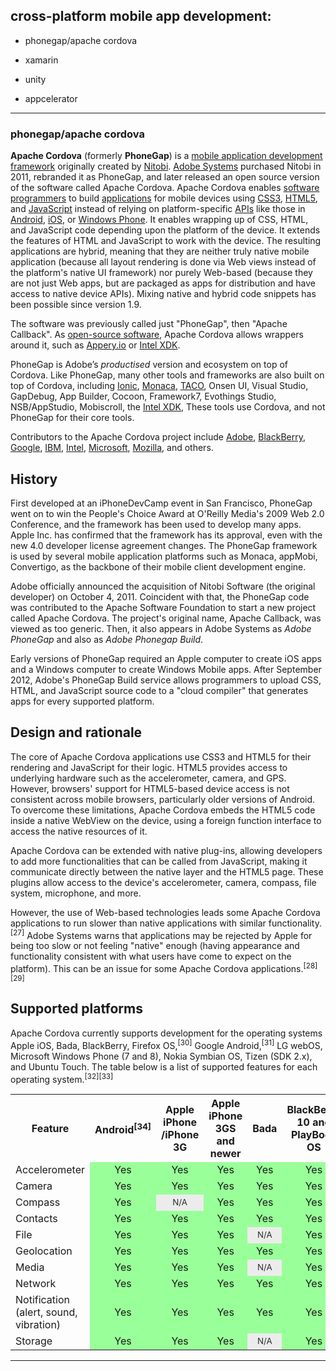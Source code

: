 


## cross-platform mobile app development:


* phonegap/apache cordova

* xamarin

* unity 

* appcelerator



***************


### phonegap/apache cordova


<p><b>Apache Cordova</b> (formerly <b>PhoneGap</b>) is a <a href="/wiki/Multiple_phone_web-based_application_framework" title="Multiple phone web-based application framework">mobile application development framework</a> originally created by <a href="/wiki/Nitobi" class="mw-redirect" title="Nitobi">Nitobi</a>. <a href="/wiki/Adobe_Systems" title="Adobe Systems">Adobe Systems</a> purchased Nitobi in 2011, rebranded it as PhoneGap, and later released an open source version of the software called Apache Cordova. Apache Cordova enables <a href="/wiki/Computer_software" class="mw-redirect" title="Computer software">software</a> <a href="/wiki/Programmer" title="Programmer">programmers</a> to build <a href="/wiki/Application_software" title="Application software">applications</a> for mobile devices using <a href="/wiki/CSS3" class="mw-redirect" title="CSS3">CSS3</a>, <a href="/wiki/HTML5" title="HTML5">HTML5</a>, and <a href="/wiki/JavaScript" title="JavaScript">JavaScript</a> instead of relying on platform-specific <a href="/wiki/API" class="mw-redirect" title="API">APIs</a> like those in <a href="/wiki/Android_(operating_system)" title="Android (operating system)">Android</a>, <a href="/wiki/IOS" title="IOS">iOS</a>, or <a href="/wiki/Windows_Phone" title="Windows Phone">Windows Phone</a>. It enables wrapping up of CSS, HTML, and JavaScript code depending upon the platform of the device.
  It extends the features of HTML and JavaScript to work with the device. The resulting applications are hybrid, meaning that they are neither truly native mobile application (because all layout rendering is done via Web views instead of the platform's native UI framework) nor purely Web-based (because they are not just Web apps, but are packaged as apps for distribution and have access to native device APIs). 
  Mixing native and hybrid code snippets has been possible since version 1.9.</p>

<p>The software was previously called just "PhoneGap", then "Apache Callback". As <a href="/wiki/Open-source_software" title="Open-source software">open-source software</a>, Apache Cordova allows wrappers around it, such as <a href="/w/index.php?title=Appery.io&amp;action=edit&amp;redlink=1" class="new" title="Appery.io (page does not exist)">Appery.io</a> or <a href="/wiki/Intel_XDK" title="Intel XDK">Intel XDK</a>.</p>
<p>PhoneGap is Adobe’s <i>productised</i> version and ecosystem on top of Cordova. Like PhoneGap, many other tools and frameworks are also built on top of Cordova, including <a href="/wiki/Ionic_Framework" class="mw-redirect" title="Ionic Framework">Ionic</a>, <a href="/wiki/Monaca_(software)" title="Monaca (software)">Monaca</a>, <a href="/w/index.php?title=TACO&amp;action=edit&amp;redlink=1" class="new" title="TACO (page does not exist)">TACO</a>, Onsen UI, Visual Studio, GapDebug, App Builder, Cocoon, Framework7, Evothings Studio, NSB/AppStudio, Mobiscroll, the <a href="/wiki/Intel_XDK" title="Intel XDK">Intel XDK</a>, These tools use Cordova, and not PhoneGap for their core tools.</p>
<p>Contributors to the Apache Cordova project include <a href="/wiki/Adobe_Systems" title="Adobe Systems">Adobe</a>, <a href="/wiki/BlackBerry" title="BlackBerry">BlackBerry</a>, <a href="/wiki/Google" title="Google">Google</a>, <a href="/wiki/IBM" title="IBM">IBM</a>, <a href="/wiki/Intel" title="Intel">Intel</a>, <a href="/wiki/Microsoft" title="Microsoft">Microsoft</a>, <a href="/wiki/Mozilla" title="Mozilla">Mozilla</a>, and others.</p>
<p></p>
<div id="toc" class="toc">
<div class="toctitle">

<p></p>
<h2><span class="mw-headline" id="History">History</span></span></h2>
<p>First developed at an iPhoneDevCamp event in San Francisco, PhoneGap went on to win the People's Choice Award at <a href="/wiki/O%27Reilly_Media" title="O'Reilly Media">O'Reilly Media</a>'s 2009 Web 2.0 Conference, and the framework has been used to develop many apps. <a href="/wiki/Apple_Inc." title="Apple Inc.">Apple Inc.</a> has confirmed that the framework has its approval, even with the new 4.0 developer license agreement changes. The PhoneGap framework is used by several mobile application platforms such as <a href="/wiki/Monaca_(mobile_application_development_tool)" class="mw-redirect" title="Monaca (mobile application development tool)">Monaca</a>, <a href="/w/index.php?title=AppMobi&amp;action=edit&amp;redlink=1" class="new" title="AppMobi (page does not exist)">appMobi</a>, <a href="/w/index.php?title=Convertigo&amp;action=edit&amp;redlink=1" class="new" title="Convertigo (page does not exist)">Convertigo</a>, as the backbone of their mobile client development engine.</p>
<p>Adobe officially announced the acquisition of Nitobi Software (the original developer) on October 4, 2011. Coincident with that, the PhoneGap code was contributed to the <a href="/wiki/Apache_Software_Foundation" title="Apache Software Foundation">Apache Software Foundation</a> to start a new project called Apache Cordova. The project's original name, Apache Callback, was viewed as too generic. Then, it also appears in Adobe Systems as <i>Adobe PhoneGap</i> and also as <i>Adobe Phonegap Build</i>.</p>
<p>Early versions of PhoneGap required an Apple computer to create iOS apps and a Windows computer to create Windows Mobile apps. After September 2012, Adobe's PhoneGap Build service allows programmers to upload <a href="/wiki/CSS" class="mw-redirect" title="CSS">CSS</a>, <a href="/wiki/HTML" title="HTML">HTML</a>, and <a href="/wiki/JavaScript" title="JavaScript">JavaScript</a> source code to a "<a href="/wiki/Cloud_computing" title="Cloud computing">cloud</a> <a href="/wiki/Compiler" title="Compiler">compiler</a>" that generates apps for every supported platform.</p>
<h2><span class="mw-headline" id="Design_and_rationale">Design and rationale</span></span></h2>
<p>The core of Apache Cordova applications use <a href="/wiki/CSS3" class="mw-redirect" title="CSS3">CSS3</a> and <a href="/wiki/HTML5" title="HTML5">HTML5</a> for their rendering and <a href="/wiki/JavaScript" title="JavaScript">JavaScript</a> for their logic. HTML5 provides access to underlying hardware such as the accelerometer, camera, and <a href="/wiki/GPS" class="mw-redirect" title="GPS">GPS</a>. However, browsers' support for HTML5-based device access is not consistent across mobile browsers, particularly older versions of Android. To overcome these limitations, Apache Cordova embeds the HTML5 code inside a native <a href="/w/index.php?title=WebView&amp;action=edit&amp;redlink=1" class="new" title="WebView (page does not exist)">WebView</a> on the device, using a <a href="/wiki/Foreign_function_interface" title="Foreign function interface">foreign function interface</a> to access the native resources of it.</p>
<p>Apache Cordova can be extended with native <a rel="nofollow" class="external text" href="http://docs.phonegap.com/en/3.0.0/guide_hybrid_plugins_index.md.html#Plugin%20Development%20Guide">plug-ins</a>, allowing developers to add more functionalities that can be called from JavaScript, making it communicate directly between the native layer and the HTML5 page. These plugins allow access to the device's accelerometer, camera, compass, file system, microphone, and more.</p>
<p>However, the use of Web-based technologies leads some Apache Cordova applications to run slower than native applications with similar functionality.<sup id="cite_ref-27" class="reference"><a href="#cite_note-27">[27]</a></sup> <a href="/wiki/Adobe_Systems" title="Adobe Systems">Adobe Systems</a> warns that applications may be rejected by <a href="/wiki/Apple_Inc." title="Apple Inc.">Apple</a> for being too slow or not feeling "native" enough (having appearance and functionality consistent with what users have come to expect on the platform). This can be an issue for some Apache Cordova applications.<sup id="cite_ref-28" class="reference"><a href="#cite_note-28">[28]</a></sup><sup id="cite_ref-29" class="reference"><a href="#cite_note-29">[29]</a></sup></p>
<h2><span class="mw-headline" id="Supported_platforms">Supported platforms</span></span></h2>
<p>Apache Cordova currently supports development for the <a href="/wiki/Operating_system" title="Operating system">operating systems</a> Apple <a href="/wiki/IOS_(Apple)" class="mw-redirect" title="IOS (Apple)">iOS</a>, <a href="/wiki/Bada_(operating_system)" class="mw-redirect" title="Bada (operating system)">Bada</a>, <a href="/wiki/BlackBerry" title="BlackBerry">BlackBerry</a>, <a href="/wiki/Firefox_OS" title="Firefox OS">Firefox OS</a>,<sup id="cite_ref-30" class="reference"><a href="#cite_note-30">[30]</a></sup> Google <a href="/wiki/Android_(operating_system)" title="Android (operating system)">Android</a>,<sup id="cite_ref-31" class="reference"><a href="#cite_note-31">[31]</a></sup> LG <a href="/wiki/WebOS" title="WebOS">webOS</a>, Microsoft <a href="/wiki/Windows_Phone" title="Windows Phone">Windows Phone</a> (7 and 8), Nokia <a href="/wiki/Symbian" title="Symbian">Symbian</a> OS, <a href="/wiki/Tizen" title="Tizen">Tizen</a> (SDK 2.x), and <a href="/wiki/Ubuntu_Touch" title="Ubuntu Touch">Ubuntu Touch</a>. The table below is a list of supported features for each operating system.<sup id="cite_ref-32" class="reference"><a href="#cite_note-32">[32]</a></sup><sup id="cite_ref-33" class="reference"><a href="#cite_note-33">[33]</a></sup></p>
<table class="wikitable">
  
<tr>
<th>Feature</th>
<th><a href="/wiki/Android_(operating_system)" title="Android (operating system)">Android</a><sup id="cite_ref-34" class="reference"><a href="#cite_note-34">[34]</a></sup></th>
<th><a href="/wiki/Apple_iOS" class="mw-redirect" title="Apple iOS">Apple iPhone /iPhone 3G</a></th>
<th><a href="/wiki/Apple_iOS" class="mw-redirect" title="Apple iOS">Apple iPhone 3GS and newer</a></th>
<th><a href="/wiki/Bada" title="Bada">Bada</a></th>
<th><a href="/wiki/BlackBerry_10" title="BlackBerry 10">BlackBerry 10 and PlayBook OS</a></th>
<th><a href="/wiki/BlackBerry_OS" title="BlackBerry OS">BlackBerry OS 4.6–4.7</a></th>
<th><a href="/wiki/BlackBerry_OS" title="BlackBerry OS">BlackBerry OS 5.0-6.0+</a></th>
<th><a href="/wiki/Firefox_OS" title="Firefox OS">Firefox OS</a></th>
<th><a href="/wiki/Symbian" title="Symbian">Symbian</a></th>
<th><a href="/wiki/Tizen" title="Tizen">Tizen</a></th>
<th><a href="/wiki/WebOS" title="WebOS">webOS</a></th>
<th><a href="/wiki/Ubuntu_Touch" title="Ubuntu Touch">Ubuntu Touch</a></th>
<th><a href="/wiki/Windows_Phone" title="Windows Phone">Windows Phone</a></th>
</tr>
<tr>
<td><a href="/wiki/Accelerometer" title="Accelerometer">Accelerometer</a></td>
<td style="background:#9F9;vertical-align:middle;text-align:center;" class="table-yes">Yes</td>
<td style="background:#9F9;vertical-align:middle;text-align:center;" class="table-yes">Yes</td>
<td style="background:#9F9;vertical-align:middle;text-align:center;" class="table-yes">Yes</td>
<td style="background:#9F9;vertical-align:middle;text-align:center;" class="table-yes">Yes</td>
<td style="background:#9F9;vertical-align:middle;text-align:center;" class="table-yes">Yes</td>
<td data-sort-value="" style="background: #ececec; color: #2C2C2C; vertical-align: middle; font-size: smaller; text-align: center;" class="table-na">N/A</td>
  
<td style="background:#9F9;vertical-align:middle;text-align:center;" class="table-yes">Yes</td>
<td style="background:#9F9;vertical-align:middle;text-align:center;" class="table-yes">Yes</td>
<td style="background:#9F9;vertical-align:middle;text-align:center;" class="table-yes">Yes</td>
<td style="background:#9F9;vertical-align:middle;text-align:center;" class="table-yes">Yes</td>
<td style="background:#9F9;vertical-align:middle;text-align:center;" class="table-yes">Yes</td>
<td style="background:#9F9;vertical-align:middle;text-align:center;" class="table-yes">Yes</td>
<td style="background:#9F9;vertical-align:middle;text-align:center;" class="table-yes">Yes</td>
</tr>
<tr>
<td><a href="/wiki/Camera" title="Camera">Camera</a></td>
<td style="background:#9F9;vertical-align:middle;text-align:center;" class="table-yes">Yes</td>
<td style="background:#9F9;vertical-align:middle;text-align:center;" class="table-yes">Yes</td>
<td style="background:#9F9;vertical-align:middle;text-align:center;" class="table-yes">Yes</td>
<td style="background:#9F9;vertical-align:middle;text-align:center;" class="table-yes">Yes</td>
<td style="background:#9F9;vertical-align:middle;text-align:center;" class="table-yes">Yes</td>
<td data-sort-value="" style="background: #ececec; color: #2C2C2C; vertical-align: middle; font-size: smaller; text-align: center;" class="table-na">N/A</td>
<td style="background:#9F9;vertical-align:middle;text-align:center;" class="table-yes">Yes</td>
<td style="background:#9F9;vertical-align:middle;text-align:center;" class="table-yes">Yes</td>
<td style="background:#9F9;vertical-align:middle;text-align:center;" class="table-yes">Yes</td>
<td style="background:#9F9;vertical-align:middle;text-align:center;" class="table-yes">Yes</td>
<td style="background:#9F9;vertical-align:middle;text-align:center;" class="table-yes">Yes</td>
<td style="background:#9F9;vertical-align:middle;text-align:center;" class="table-yes">Yes</td>
<td style="background:#9F9;vertical-align:middle;text-align:center;" class="table-yes">Yes</td>
</tr>
<tr>
<td><a href="/wiki/Compass" title="Compass">Compass</a></td>
<td style="background:#9F9;vertical-align:middle;text-align:center;" class="table-yes">Yes</td>
<td data-sort-value="" style="background: #ececec; color: #2C2C2C; vertical-align: middle; font-size: smaller; text-align: center;" class="table-na">N/A</td>
<td style="background:#9F9;vertical-align:middle;text-align:center;" class="table-yes">Yes</td>
<td style="background:#9F9;vertical-align:middle;text-align:center;" class="table-yes">Yes</td>
<td style="background:#9F9;vertical-align:middle;text-align:center;" class="table-yes">Yes</td>
<td data-sort-value="" style="background: #ececec; color: #2C2C2C; vertical-align: middle; font-size: smaller; text-align: center;" class="table-na">N/A</td>
<td data-sort-value="" style="background: #ececec; color: #2C2C2C; vertical-align: middle; font-size: smaller; text-align: center;" class="table-na">N/A</td>
<td style="background:#9F9;vertical-align:middle;text-align:center;" class="table-yes">Yes</td>
<td data-sort-value="" style="background: #ececec; color: #2C2C2C; vertical-align: middle; font-size: smaller; text-align: center;" class="table-na">N/A</td>
<td style="background:#9F9;vertical-align:middle;text-align:center;" class="table-yes">Yes</td>
<td style="background:#9F9;vertical-align:middle;text-align:center;" class="table-yes">Yes</td>
<td style="background:#9F9;vertical-align:middle;text-align:center;" class="table-yes">Yes</td>
<td style="background:#9F9;vertical-align:middle;text-align:center;" class="table-yes">Yes</td>
</tr>
<tr>
<td><a href="/wiki/Contact_list" title="Contact list">Contacts</a></td>
<td style="background:#9F9;vertical-align:middle;text-align:center;" class="table-yes">Yes</td>
<td style="background:#9F9;vertical-align:middle;text-align:center;" class="table-yes">Yes</td>
<td style="background:#9F9;vertical-align:middle;text-align:center;" class="table-yes">Yes</td>
<td style="background:#9F9;vertical-align:middle;text-align:center;" class="table-yes">Yes</td>
<td style="background:#9F9;vertical-align:middle;text-align:center;" class="table-yes">Yes</td>
<td data-sort-value="" style="background: #ececec; color: #2C2C2C; vertical-align: middle; font-size: smaller; text-align: center;" class="table-na">N/A</td>
<td style="background:#9F9;vertical-align:middle;text-align:center;" class="table-yes">Yes</td>
<td style="background:#9F9;vertical-align:middle;text-align:center;" class="table-yes">Yes</td>
<td style="background:#9F9;vertical-align:middle;text-align:center;" class="table-yes">Yes</td>
<td style="background:#9F9;vertical-align:middle;text-align:center;" class="table-yes">Yes</td>
<td data-sort-value="" style="background: #ececec; color: #2C2C2C; vertical-align: middle; font-size: smaller; text-align: center;" class="table-na">N/A</td>
<td data-sort-value="" style="background: #ececec; color: #2C2C2C; vertical-align: middle; font-size: smaller; text-align: center;" class="table-na">N/A</td>
<td style="background:#9F9;vertical-align:middle;text-align:center;" class="table-yes">Yes</td>
</tr>
<tr>
<td>File</td>
<td style="background:#9F9;vertical-align:middle;text-align:center;" class="table-yes">Yes</td>
<td style="background:#9F9;vertical-align:middle;text-align:center;" class="table-yes">Yes</td>
<td style="background:#9F9;vertical-align:middle;text-align:center;" class="table-yes">Yes</td>
<td data-sort-value="" style="background: #ececec; color: #2C2C2C; vertical-align: middle; font-size: smaller; text-align: center;" class="table-na">N/A</td>
<td style="background:#9F9;vertical-align:middle;text-align:center;" class="table-yes">Yes</td>
<td data-sort-value="" style="background: #ececec; color: #2C2C2C; vertical-align: middle; font-size: smaller; text-align: center;" class="table-na">N/A</td>
<td style="background:#9F9;vertical-align:middle;text-align:center;" class="table-yes">Yes</td>
<td data-sort-value="" style="background: #ececec; color: #2C2C2C; vertical-align: middle; font-size: smaller; text-align: center;" class="table-na">N/A</td>
<td data-sort-value="" style="background: #ececec; color: #2C2C2C; vertical-align: middle; font-size: smaller; text-align: center;" class="table-na">N/A</td>
<td style="background:#9F9;vertical-align:middle;text-align:center;" class="table-yes">Yes</td>
<td data-sort-value="" style="background: #ececec; color: #2C2C2C; vertical-align: middle; font-size: smaller; text-align: center;" class="table-na">N/A</td>
<td style="background:#9F9;vertical-align:middle;text-align:center;" class="table-yes">Yes</td>
<td style="background:#9F9;vertical-align:middle;text-align:center;" class="table-yes">Yes</td>
</tr>
<tr>
<td><a href="/wiki/Geolocation" title="Geolocation">Geolocation</a></td>
<td style="background:#9F9;vertical-align:middle;text-align:center;" class="table-yes">Yes</td>
<td style="background:#9F9;vertical-align:middle;text-align:center;" class="table-yes">Yes</td>
<td style="background:#9F9;vertical-align:middle;text-align:center;" class="table-yes">Yes</td>
<td style="background:#9F9;vertical-align:middle;text-align:center;" class="table-yes">Yes</td>
<td style="background:#9F9;vertical-align:middle;text-align:center;" class="table-yes">Yes</td>
<td style="background:#9F9;vertical-align:middle;text-align:center;" class="table-yes">Yes</td>
<td style="background:#9F9;vertical-align:middle;text-align:center;" class="table-yes">Yes</td>
<td style="background:#9F9;vertical-align:middle;text-align:center;" class="table-yes">Yes</td>
<td style="background:#9F9;vertical-align:middle;text-align:center;" class="table-yes">Yes</td>
<td style="background:#9F9;vertical-align:middle;text-align:center;" class="table-yes">Yes</td>
<td style="background:#9F9;vertical-align:middle;text-align:center;" class="table-yes">Yes</td>
<td style="background:#9F9;vertical-align:middle;text-align:center;" class="table-yes">Yes</td>
<td style="background:#9F9;vertical-align:middle;text-align:center;" class="table-yes">Yes</td>
</tr>
<tr>
<td>Media</td>
<td style="background:#9F9;vertical-align:middle;text-align:center;" class="table-yes">Yes</td>
<td style="background:#9F9;vertical-align:middle;text-align:center;" class="table-yes">Yes</td>
<td style="background:#9F9;vertical-align:middle;text-align:center;" class="table-yes">Yes</td>
<td data-sort-value="" style="background: #ececec; color: #2C2C2C; vertical-align: middle; font-size: smaller; text-align: center;" class="table-na">N/A</td>
<td style="background:#9F9;vertical-align:middle;text-align:center;" class="table-yes">Yes</td>
<td data-sort-value="" style="background: #ececec; color: #2C2C2C; vertical-align: middle; font-size: smaller; text-align: center;" class="table-na">N/A</td>
<td data-sort-value="" style="background: #ececec; color: #2C2C2C; vertical-align: middle; font-size: smaller; text-align: center;" class="table-na">N/A</td>
<td data-sort-value="" style="background: #ececec; color: #2C2C2C; vertical-align: middle; font-size: smaller; text-align: center;" class="table-na">N/A</td>
<td data-sort-value="" style="background: #ececec; color: #2C2C2C; vertical-align: middle; font-size: smaller; text-align: center;" class="table-na">N/A</td>
<td style="background:#9F9;vertical-align:middle;text-align:center;" class="table-yes">Yes</td>
<td data-sort-value="" style="background: #ececec; color: #2C2C2C; vertical-align: middle; font-size: smaller; text-align: center;" class="table-na">N/A</td>
<td style="background:#9F9;vertical-align:middle;text-align:center;" class="table-yes">Yes</td>
<td style="background:#9F9;vertical-align:middle;text-align:center;" class="table-yes">Yes</td>
</tr>
<tr>
<td>Network</td>
<td style="background:#9F9;vertical-align:middle;text-align:center;" class="table-yes">Yes</td>
<td style="background:#9F9;vertical-align:middle;text-align:center;" class="table-yes">Yes</td>
<td style="background:#9F9;vertical-align:middle;text-align:center;" class="table-yes">Yes</td>
<td style="background:#9F9;vertical-align:middle;text-align:center;" class="table-yes">Yes</td>
<td style="background:#9F9;vertical-align:middle;text-align:center;" class="table-yes">Yes</td>
<td style="background:#9F9;vertical-align:middle;text-align:center;" class="table-yes">Yes</td>
<td style="background:#9F9;vertical-align:middle;text-align:center;" class="table-yes">Yes</td>
<td style="background:#9F9;vertical-align:middle;text-align:center;" class="table-yes">Yes</td>
<td style="background:#9F9;vertical-align:middle;text-align:center;" class="table-yes">Yes</td>
<td style="background:#9F9;vertical-align:middle;text-align:center;" class="table-yes">Yes</td>
<td style="background:#9F9;vertical-align:middle;text-align:center;" class="table-yes">Yes</td>
<td style="background:#9F9;vertical-align:middle;text-align:center;" class="table-yes">Yes</td>
<td style="background:#9F9;vertical-align:middle;text-align:center;" class="table-yes">Yes</td>
</tr>
<tr>
<td>Notification (alert, sound, vibration)</td>
<td style="background:#9F9;vertical-align:middle;text-align:center;" class="table-yes">Yes</td>
<td style="background:#9F9;vertical-align:middle;text-align:center;" class="table-yes">Yes</td>
<td style="background:#9F9;vertical-align:middle;text-align:center;" class="table-yes">Yes</td>
<td style="background:#9F9;vertical-align:middle;text-align:center;" class="table-yes">Yes</td>
<td style="background:#9F9;vertical-align:middle;text-align:center;" class="table-yes">Yes</td>
<td style="background:#9F9;vertical-align:middle;text-align:center;" class="table-yes">Yes</td>
<td style="background:#9F9;vertical-align:middle;text-align:center;" class="table-yes">Yes</td>
<td style="background:#9F9;vertical-align:middle;text-align:center;" class="table-yes">Yes</td>
<td style="background:#9F9;vertical-align:middle;text-align:center;" class="table-yes">Yes</td>
<td style="background:#9F9;vertical-align:middle;text-align:center;" class="table-yes">Yes</td>
<td style="background:#9F9;vertical-align:middle;text-align:center;" class="table-yes">Yes</td>
<td style="background:#9F9;vertical-align:middle;text-align:center;" class="table-yes">Yes</td>
<td style="background:#9F9;vertical-align:middle;text-align:center;" class="table-yes">Yes</td>
</tr>
<tr>
<td>Storage</td>
<td style="background:#9F9;vertical-align:middle;text-align:center;" class="table-yes">Yes</td>
<td style="background:#9F9;vertical-align:middle;text-align:center;" class="table-yes">Yes</td>
<td style="background:#9F9;vertical-align:middle;text-align:center;" class="table-yes">Yes</td>
<td data-sort-value="" style="background: #ececec; color: #2C2C2C; vertical-align: middle; font-size: smaller; text-align: center;" class="table-na">N/A</td>
<td style="background:#9F9;vertical-align:middle;text-align:center;" class="table-yes">Yes</td>
<td data-sort-value="" style="background: #ececec; color: #2C2C2C; vertical-align: middle; font-size: smaller; text-align: center;" class="table-na">N/A</td>
<td style="background:#9F9;vertical-align:middle;text-align:center;" class="table-yes">Yes</td>
<td style="background:#9F9;vertical-align:middle;text-align:center;" class="table-yes">Yes</td>
<td style="background:#9F9;vertical-align:middle;text-align:center;" class="table-yes">Yes</td>
<td style="background:#9F9;vertical-align:middle;text-align:center;" class="table-yes">Yes</td>
<td style="background:#9F9;vertical-align:middle;text-align:center;" class="table-yes">Yes</td>
<td style="background:#9F9;vertical-align:middle;text-align:center;" class="table-yes">Yes</td>
<td style="background:#9F9;vertical-align:middle;text-align:center;" class="table-yes">Yes</td>
</tr>
</table>

*********************************


